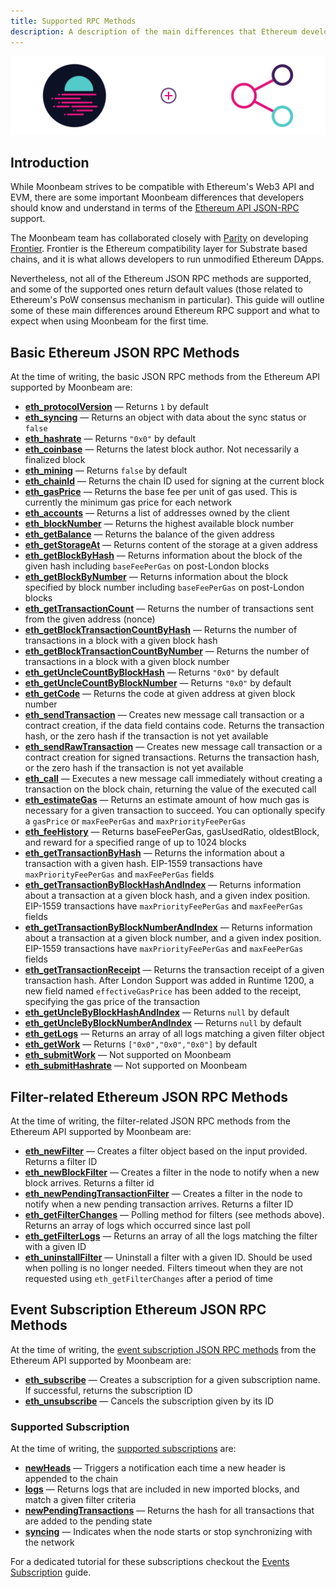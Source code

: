 ```yaml
---
title: Supported RPC Methods
description: A description of the main differences that Ethereum developers need to understand in terms of the Ethereum RPC support Moonbeam provides.
---
```


![Moonbeam v Ethereum - RPC Support Banner](/images/builders/get-started/eth-compare/rpc-support-banner.png)

## Introduction

While Moonbeam strives to be compatible with Ethereum's Web3 API and EVM, there are some important Moonbeam differences that developers should know and understand in terms of the [Ethereum API JSON-RPC](https://eth.wiki/json-rpc/API#json-rpc-methods) support.

The Moonbeam team has collaborated closely with [Parity](https://www.parity.io/) on developing [Frontier](https://github.com/paritytech/frontier). Frontier is the Ethereum compatibility layer for Substrate based chains, and it is what allows developers to run unmodified Ethereum DApps.

Nevertheless, not all of the Ethereum JSON RPC methods are supported, and some of the supported ones return default values (those related to Ethereum's PoW consensus mechanism in particular). This guide will outline some of these main differences around Ethereum RPC support and what to expect when using Moonbeam for the first time.

## Basic Ethereum JSON RPC Methods

At the time of writing, the basic JSON RPC methods from the Ethereum API supported by Moonbeam are:

 - **[eth_protocolVersion](https://eth.wiki/json-rpc/API#eth_protocolversion)** — Returns `1` by default
 - **[eth_syncing](https://eth.wiki/json-rpc/API#eth_syncing)** — Returns an object with data about the sync status or `false`
 - **[eth_hashrate](https://eth.wiki/json-rpc/API#eth_hashrate)** — Returns `"0x0"` by default
 - **[eth_coinbase](https://eth.wiki/json-rpc/API#eth_coinbase)** — Returns the latest block author. Not necessarily a finalized block
 - **[eth_mining](https://eth.wiki/json-rpc/API#eth_mining)** — Returns `false` by default
 - **[eth_chainId](https://eth.wiki/json-rpc/API#eth_chainid)** — Returns the chain ID used for signing at the current block
 - **[eth_gasPrice](https://eth.wiki/json-rpc/API#eth_gasprice)** — Returns the base fee per unit of gas used. This is currently the minimum gas price for each network
 - **[eth_accounts](https://eth.wiki/json-rpc/API#eth_accounts)** — Returns a list of addresses owned by the client
 - **[eth_blockNumber](https://eth.wiki/json-rpc/API#eth_blocknumber)** — Returns the highest available block number
 - **[eth_getBalance](https://eth.wiki/json-rpc/API#eth_getbalance)** — Returns the balance of the given address
 - **[eth_getStorageAt](https://eth.wiki/json-rpc/API#eth_getstorageat)** — Returns content of the storage at a given address
 - **[eth_getBlockByHash](https://eth.wiki/json-rpc/API#eth_getblockbyhash)** — Returns information about the block of the given hash including `baseFeePerGas` on post-London blocks
 - **[eth_getBlockByNumber](https://eth.wiki/json-rpc/API#eth_getblockbynumber)** — Returns information about the block specified by block number including `baseFeePerGas` on post-London blocks
 - **[eth_getTransactionCount](https://eth.wiki/json-rpc/API#eth_gettransactioncount)** — Returns the number of transactions sent from the given address (nonce)
 - **[eth_getBlockTransactionCountByHash](https://eth.wiki/json-rpc/API#eth_getblocktransactioncountbyhash)** — Returns the number of transactions in a block with a given block hash
 - **[eth_getBlockTransactionCountByNumber](https://eth.wiki/json-rpc/API#eth_getblocktransactioncountbynumber)** — Returns the number of transactions in a block with a given block number
 - **[eth_getUncleCountByBlockHash](https://eth.wiki/json-rpc/API#eth_getunclecountbyblockhash)** —  Returns `"0x0"` by default
 - **[eth_getUncleCountByBlockNumber](https://eth.wiki/json-rpc/API#eth_getunclecountbyblocknumber)** — Returns `"0x0"` by default
 - **[eth_getCode](https://eth.wiki/json-rpc/API#eth_getcode)** — Returns the code at given address at given block number
 - **[eth_sendTransaction](https://eth.wiki/json-rpc/API#eth_sendtransaction)** — Creates new message call transaction or a contract creation, if the data field contains code. Returns the transaction hash, or the zero hash if the transaction is not yet available
 - **[eth_sendRawTransaction](https://eth.wiki/json-rpc/API#eth_sendrawtransaction)** — Creates new message call transaction or a contract creation for signed transactions. Returns the transaction hash, or the zero hash if the transaction is not yet available
 - **[eth_call](https://eth.wiki/json-rpc/API#eth_call)** — Executes a new message call immediately without creating a transaction on the block chain, returning the value of the executed call
 - **[eth_estimateGas](https://eth.wiki/json-rpc/API#eth_estimategas)** — Returns an estimate amount of how much gas is necessary for a given transaction to succeed. You can optionally specify a `gasPrice` or `maxFeePerGas` and `maxPriorityFeePerGas`
  - **[eth_feeHistory](https://github.com/ethereum/execution-apis/blob/main/src/eth/fee_market.json)** — Returns baseFeePerGas, gasUsedRatio, oldestBlock, and reward for a specified range of up to 1024 blocks
 - **[eth_getTransactionByHash](https://eth.wiki/json-rpc/API#eth_gettransactionbyhash)** — Returns the information about a transaction with a given hash. EIP-1559 transactions have `maxPriorityFeePerGas` and `maxFeePerGas` fields
 - **[eth_getTransactionByBlockHashAndIndex](https://eth.wiki/json-rpc/API#eth_gettransactionbyblockhashandindex)** — Returns information about a transaction at a given block hash, and a given index position. EIP-1559 transactions have `maxPriorityFeePerGas` and `maxFeePerGas` fields
 - **[eth_getTransactionByBlockNumberAndIndex](https://eth.wiki/json-rpc/API#eth_gettransactionbyblocknumberandindex)** — Returns information about a transaction at a given block number, and a given index position. EIP-1559 transactions have `maxPriorityFeePerGas` and `maxFeePerGas` fields
 - **[eth_getTransactionReceipt](https://eth.wiki/json-rpc/API#eth_gettransactionreceipt)** — Returns the transaction receipt of a given transaction hash. After London Support was added in Runtime 1200, a new field named `effectiveGasPrice` has been added to the receipt, specifying the gas price of the transaction
 - **[eth_getUncleByBlockHashAndIndex](https://eth.wiki/json-rpc/API#eth_getunclebyblockhashandindex)** — Returns `null` by default
 - **[eth_getUncleByBlockNumberAndIndex](https://eth.wiki/json-rpc/API#eth_getunclebyblocknumberandindex)** — Returns `null` by default
 - **[eth_getLogs](https://eth.wiki/json-rpc/API#eth_getlogs)** — Returns an array of all logs matching a given filter object
 - **[eth_getWork](https://eth.wiki/json-rpc/API#eth_getwork)** — Returns `["0x0","0x0","0x0"]` by default
 - **[eth_submitWork](https://eth.wiki/json-rpc/API#eth_submitwork)** — Not supported on Moonbeam
 - **[eth_submitHashrate](https://eth.wiki/json-rpc/API#eth_submithashrate)** — Not supported on Moonbeam

## Filter-related Ethereum JSON RPC Methods

At the time of writing, the filter-related JSON RPC methods from the Ethereum API supported by Moonbeam are:

- **[eth_newFilter](https://eth.wiki/json-rpc/API#eth_newfilter)** — Creates a filter object based on the input provided. Returns a filter ID
 - **[eth_newBlockFilter](https://eth.wiki/json-rpc/API#eth_newblockfilter)** — Creates a filter in the node to notify when a new block arrives. Returns a filter id
 - **[eth_newPendingTransactionFilter](https://eth.wiki/json-rpc/API#eth_newpendingtransactionfilter)** — Creates a filter in the node to notify when a new pending transaction arrives. Returns a filter ID
 - **[eth_getFilterChanges](https://eth.wiki/json-rpc/API#eth_getfilterchanges)** — Polling method for filters (see methods above). Returns an array of logs which occurred since last poll
 - **[eth_getFilterLogs](https://eth.wiki/json-rpc/API#eth_getfilterlogs)** — Returns an array of all the logs matching the filter with a given ID
 - **[eth_uninstallFilter](https://eth.wiki/json-rpc/API#eth_uninstallfilter)** — Uninstall a filter with a given ID. Should be used when polling is no longer needed. Filters timeout when they are not requested using `eth_getFilterChanges` after a period of time

## Event Subscription Ethereum JSON RPC Methods

At the time of writing, the [event subscription JSON RPC methods](https://geth.ethereum.org/docs/rpc/pubsub) from the Ethereum API supported by Moonbeam are:

- **[eth_subscribe](https://geth.ethereum.org/docs/rpc/pubsub#create-subscription)** — Creates a subscription for a given subscription name. If successful, returns the subscription ID
- **[eth_unsubscribe](https://geth.ethereum.org/docs/rpc/pubsub#cancel-subscription)** — Cancels the subscription given by its ID

### Supported Subscription

At the time of writing, the [supported subscriptions](https://geth.ethereum.org/docs/rpc/pubsub#supported-subscriptions) are:

 - **[newHeads](https://geth.ethereum.org/docs/rpc/pubsub#newheads)** — Triggers a notification each time a new header is appended to the chain
 - **[logs](https://geth.ethereum.org/docs/rpc/pubsub#logs)** — Returns logs that are included in new imported blocks, and match a given filter criteria
 - **[newPendingTransactions](https://geth.ethereum.org/docs/rpc/pubsub#newpendingtransactions)** — Returns the hash for all transactions that are added to the pending state
 - **[syncing](https://geth.ethereum.org/docs/rpc/pubsub#syncing)** — Indicates when the node starts or stop synchronizing with the network

For a dedicated tutorial for these subscriptions checkout the [Events Subscription](/builders/build/eth-api/pubsub/) guide.